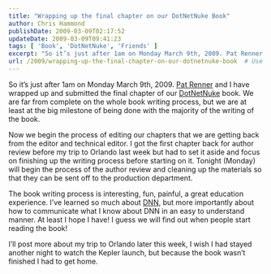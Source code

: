 ```yaml
---
title: "Wrapping up the final chapter on our DotNetNuke Book"
author: Chris Hammond
publishDate: 2009-03-09T02:17:52
updateDate: 2009-03-09T09:41:23
tags: [ 'Book', 'DotNetNuke', 'Friends' ]
excerpt: "So it’s just after 1am on Monday March 9th, 2009. Pat Renner and I have wrapped up and submitted the final chapter of our DotNetNuke book. We are far from complete on the whole book writing process, but we are at least at the big milestone of being done with the majority of the writing of the book. Now we begin the process of editing our chapters that we are getting back from the editor and technical editor. I got the first chapter back for author review before my trip to Orlando last week but had to set it aside and focus on finishing up the writing process before starting on it. Tonight (Monday) will begin the process of the author review and cleaning up the materials so that they can be sent off to the production department. The book writing process is interesting, fun, painful, a great education experience. I’ve learned so much about DNN, but more importantly about how to communicate what I know about DNN in an easy to understand manner. At least I hope I have! I guess we will find out when people start reading the book! I’ll post more about my trip to Orlando later this week, I wish I had stayed another night to watch the Kepler launch, but because the book wasn’t finished I had to get home."
url: /2009/wrapping-up-the-final-chapter-on-our-dotnetnuke-book  # Use the generated URL with year
---
```

<p>So it’s just after 1am on Monday March 9th, 2009. <a target="_blank" href="https://www.patrickrenner.com/">Pat Renner</a> and I have wrapped up and submitted the final chapter of our <a title="DotNetNuke" target="_blank" href="https://www.dotnetnuke.com/">DotNetNuke</a> book. We are far from complete on the whole book writing process, but we are at least at the big milestone of being done with the majority of the writing of the book.</p> <p>Now we begin the process of editing our chapters that we are getting back from the editor and technical editor. I got the first chapter back for author review before my trip to Orlando last week but had to set it aside and focus on finishing up the writing process before starting on it. Tonight (Monday) will begin the process of the author review and cleaning up the materials so that they can be sent off to the production department.</p> <p>The book writing process is interesting, fun, painful, a great education experience. I’ve learned so much about <a target="_blank" href="https://www.dotnetnuke.com/">DNN</a>, but more importantly about how to communicate what I know about DNN in an easy to understand manner. At least I hope I have! I guess we will find out when people start reading the book!</p> <p>I’ll post more about my trip to Orlando later this week, I wish I had stayed another night to watch the Kepler launch, but because the book wasn’t finished I had to get home.</p>
